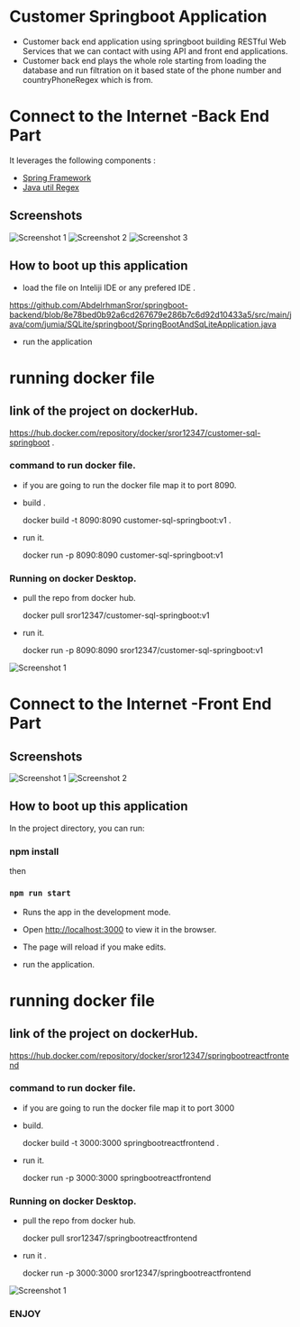 # Customer Springboot Application

* Customer back end application using springboot building RESTful Web Services that we can contact with using API and  front end applications.
* Customer back end plays the whole role starting from loading the database and run filtration on it based state of the phone number and countryPhoneRegex which is from.

# Connect to the Internet -Back End Part

 It leverages the following components :

* [Spring Framework](https://spring.io/projects/spring-framework)
* [Java util Regex](https://docs.oracle.com/javase/7/docs/api/java/util/regex/package-summary.html)

 
 ## Screenshots

![Screenshot 1](screenshots/spring_app_run.JPG)
![Screenshot 2](screenshots/running_1.JPG)
![Screenshot 3](screenshots/running_2.JPG)





 
## How to boot up this application  
* load the file on Inteliji IDE  or any prefered IDE .

https://github.com/AbdelrhmanSror/springboot-backend/blob/8e78bed0b92a6cd267679e286b7c6d92d10433a5/src/main/java/com/jumia/SQLite/springboot/SpringBootAndSqLiteApplication.java

* run the application

# running docker file

## link of the project on dockerHub.
  https://hub.docker.com/repository/docker/sror12347/customer-sql-springboot .
  
### command to run docker file.
* if you are going to run the docker file map it to port 8090.

* build .
   
   docker build -t 8090:8090 customer-sql-springboot:v1 .

* run it.
  
   docker run -p 8090:8090 customer-sql-springboot:v1
  
 ### Running on docker Desktop.
  
 * pull the repo from docker hub.

   docker pull sror12347/customer-sql-springboot:v1
  
 * run it.
 
   docker run -p 8090:8090 sror12347/customer-sql-springboot:v1

  
![Screenshot 1](springboot-react-frontend/screenshots/docker1.JPG)



# Connect to the Internet -Front End Part


 ## Screenshots

![Screenshot 1](springboot-react-frontend/screenshots/Capture.JPG)
![Screenshot 2](springboot-react-frontend/screenshots/Capture1.JPG)

## How to boot up this application  
In the project directory, you can run:
### npm install
then
### `npm run start`

* Runs the app in the development mode.
* Open [http://localhost:3000](http://localhost:3000) to view it in the browser.

* The page will reload if you make edits.
* run the application.

# running docker file

## link of the project on dockerHub.

https://hub.docker.com/repository/docker/sror12347/springbootreactfrontend 

### command to run docker file.
* if you are going to run the docker file map it to port 3000
* build.
 
  docker build -t 3000:3000 springbootreactfrontend .

* run it.
 
  docker run -p 3000:3000 springbootreactfrontend

  
 ### Running on docker Desktop.
 * pull the repo from docker hub.

   docker pull sror12347/springbootreactfrontend
   
* run it .

   docker run -p 3000:3000 sror12347/springbootreactfrontend
  
![Screenshot 1](springboot-react-frontend/screenshots/docker2.JPG)


### ENJOY

